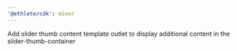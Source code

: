 ```yaml
---
'@ethlete/cdk': minor
---
```


Add slider thumb content template outlet to display additional content in the slider-thumb-container
